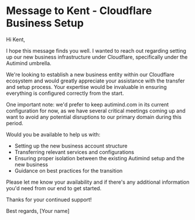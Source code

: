 # Message to Kent - Cloudflare Business Setup

Hi Kent,

I hope this message finds you well. I wanted to reach out regarding setting up our new business infrastructure under Cloudflare, specifically under the Autimind umbrella.

We're looking to establish a new business entity within our Cloudflare ecosystem and would greatly appreciate your assistance with the transfer and setup process. Your expertise would be invaluable in ensuring everything is configured correctly from the start.

One important note: we'd prefer to keep autimind.com in its current configuration for now, as we have several critical meetings coming up and want to avoid any potential disruptions to our primary domain during this period.

Would you be available to help us with:
- Setting up the new business account structure
- Transferring relevant services and configurations
- Ensuring proper isolation between the existing Autimind setup and the new business
- Guidance on best practices for the transition

Please let me know your availability and if there's any additional information you'd need from our end to get started.

Thanks for your continued support!

Best regards,
[Your name]